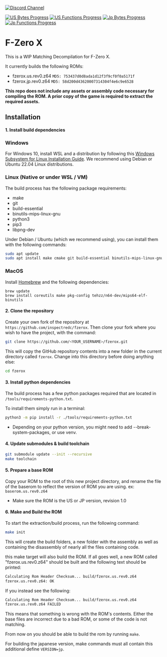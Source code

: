 [![Discord Channel][discord-badge]][discord]

[![US Bytes Progress]](https://decomp.dev/inspectredc/fzerox/us) [![US Functions Progress]](https://decomp.dev/inspectredc/fzerox/us)
[![Jp Bytes Progress]](https://decomp.dev/inspectredc/fzerox/jp) [![Jp Functions Progress]](https://decomp.dev/inspectredc/fzerox/jp)

[US Bytes Progress]: https://decomp.dev/inspectredc/fzerox/us.svg?mode=shield&label=US%20Bytes%20Progress&measure=matched_code_percent
[US Functions Progress]: https://decomp.dev/inspectredc/fzerox/us.svg?mode=shield&label=US%20Functions%20Progress&measure=matched_functions

[JP Bytes Progress]: https://decomp.dev/inspectredc/fzerox/jp.svg?mode=shield&label=JP%20Bytes%20Progress&measure=matched_code_percent
[JP Functions Progress]: https://decomp.dev/inspectredc/fzerox/jp.svg?mode=shield&label=JP%20Functions%20Progress&measure=matched_functions

# F-Zero X

This is a WIP Matching Decompilation for F-Zero X.

It currently builds the following ROMs:

* fzerox.us.rev0.z64 `MD5: 753437d0d8ada1d12f3f9cf0f0a5171f`
* fzerox.jp.rev0.z64 `MD5: 58d200d43620007314304f4e6c9e6528`

**This repo does not include any assets or assembly code necessary for compiling the ROM. A prior copy of the game is required to extract the required assets.**

## Installation

#### 1. Install build dependencies

### Windows

For Windows 10, install WSL and a distribution by following this
[Windows Subsystem for Linux Installation Guide](https://docs.microsoft.com/en-us/windows/wsl/install-win10).
We recommend using Debian or Ubuntu 22.04 Linux distributions.

### Linux (Native or under WSL / VM)

The build process has the following package requirements:

* make
* git
* build-essential
* binutils-mips-linux-gnu
* python3
* pip3
* libpng-dev

Under Debian / Ubuntu (which we recommend using), you can install them with the following commands:

```bash
sudo apt update
sudo apt install make cmake git build-essential binutils-mips-linux-gnu python3 python3-pip clang-format-14 clang-tidy
```

### MacOS

Install [Homebrew](https://brew.sh) and the following dependencies:
```
brew update
brew install coreutils make pkg-config tehzz/n64-dev/mips64-elf-binutils
```

#### 2. Clone the repository

Create your own fork of the repository at `https://github.com/inspectredc/fzerox`. Then clone your fork where you wish to have the project, with the command:

```bash
git clone https://github.com/<YOUR_USERNAME>/fzerox.git
```

This will copy the GitHub repository contents into a new folder in the current directory called `fzerox`. Change into this directory before doing anything else:

```bash
cd fzerox
```

#### 3. Install python dependencies

The build process has a few python packages required that are located in `/tools/requirements-python.txt`.

To install them simply run in a terminal:

```bash
python3 -m pip install -r ./tools/requirements-python.txt
```
* Depending on your python version, you might need to add  --break-system-packages, or use venv.

#### 4. Update submodules & build toolchain

```bash
git submodule update --init --recursive
make toolchain
```

#### 5. Prepare a base ROM

Copy your ROM to the root of this new project directory, and rename the file of the baserom to reflect the version of ROM you are using. ex: `baserom.us.rev0.z64`
* Make sure the ROM is the US or JP version, revision 1.0

#### 6. Make and Build the ROM

To start the extraction/build process, run the following command:

```bash
make init
```
This will create the build folders, a new folder with the assembly as well as containing the disassembly of nearly all the files containing code.

this make target will also build the ROM. If all goes well, a new ROM called "fzerox.us.rev0.z64" should be built and the following text should be printed:

```bash
Calculating Rom Header Checksum... build/fzerox.us.rev0.z64
fzerox.us.rev0.z64: OK
```

If you instead see the following:

```bash
Calculating Rom Header Checksum... build/fzerox.us.rev0.z64
fzerox.us.rev0.z64 FAILED
```

This means that something is wrong with the ROM's contents. Either the base files are incorrect due to a bad ROM, or some of the code is not matching.

From now on you should be able to build the rom by running `make`.

For building the japanese version, make commands must all contain this additional define `VERSION=jp`.

[discord]: https://discord.gg/f2gmBaHySA
[discord-badge]: https://img.shields.io/discord/1252984267471061053?logo=discord&logoColor=ffffff
